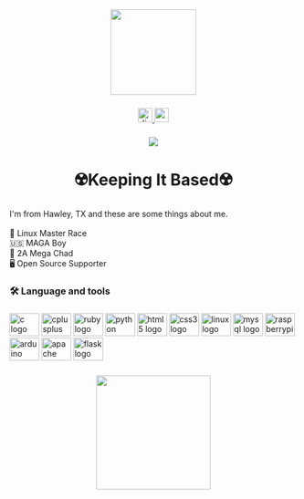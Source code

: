 <div align="center">
  <img height="150" src="https://media1.tenor.com/images/1fc0947e03ba2626327027a5f423fdc9/tenor.gif?itemid=14778477"  />
</div>

###

<div align="center">
  <a href="https://discord.gg/N2wduE5EA3" target="_blank">
    <img src="https://img.shields.io/static/v1?message=Discord&logo=discord&label=&color=7289DA&logoColor=white&labelColor=&style=for-the-badge" height="25" alt="discord logo"  />
  </a>
  <a href="https://www.youtube.com/channel/UC1qjvFThPiVTl2gleL2C2BQ" target="_blank">
    <img src="https://img.shields.io/static/v1?message=Youtube&logo=youtube&label=&color=FF0000&logoColor=white&labelColor=&style=for-the-badge" height="25" alt="youtube logo"  />
  </a>
</div>

###

<div align="center">
  <img src="https://visitor-badge.laobi.icu/badge?page_id=BasedCisco.BasedCisco&"  />
</div>

###

<h1 align="center">☢️Keeping It Based☢️</h1>

###

<p align="left">I'm from Hawley, TX and these are some things about me.<br><br>🐧 Linux Master Race<br>🇺🇸 MAGA Boy<br>🔫 2A Mega Chad<br>🖥️ Open Source Supporter</p>

###

<h3 align="left">🛠 Language and tools</h3>

###

<div align="left">
  <img src="https://cdn.jsdelivr.net/gh/devicons/devicon/icons/c/c-original.svg" height="40" width="52" alt="c logo"  />
  <img src="https://cdn.jsdelivr.net/gh/devicons/devicon/icons/cplusplus/cplusplus-original.svg" height="40" width="52" alt="cplusplus logo"  />
  <img src="https://cdn.jsdelivr.net/gh/devicons/devicon/icons/ruby/ruby-plain-wordmark.svg" height="40" width="52" alt="ruby logo"  />
  <img src="https://cdn.jsdelivr.net/gh/devicons/devicon/icons/python/python-original.svg" height="40" width="52" alt="python logo"  />
  <img src="https://cdn.jsdelivr.net/gh/devicons/devicon/icons/html5/html5-original.svg" height="40" width="52" alt="html5 logo"  />
  <img src="https://cdn.jsdelivr.net/gh/devicons/devicon/icons/css3/css3-original.svg" height="40" width="52" alt="css3 logo"  />
  <img src="https://cdn.jsdelivr.net/gh/devicons/devicon/icons/linux/linux-original.svg" height="40" width="52" alt="linux logo"  />
  <img src="https://cdn.jsdelivr.net/gh/devicons/devicon/icons/mysql/mysql-original.svg" height="40" width="52" alt="mysql logo"  />
  <img src="https://cdn.jsdelivr.net/gh/devicons/devicon/icons/raspberrypi/raspberrypi-original.svg" height="40" width="52" alt="raspberrypi logo"  />
  <img src="https://cdn.jsdelivr.net/gh/devicons/devicon/icons/arduino/arduino-original.svg" height="40" width="52" alt="arduino logo"  />
  <img src="https://cdn.jsdelivr.net/gh/devicons/devicon/icons/apache/apache-original.svg" height="40" width="52" alt="apache logo"  />
  <img src="https://cdn.jsdelivr.net/gh/devicons/devicon/icons/flask/flask-original.svg" height="40" width="52" alt="flask logo"  />
</div>

###

<div align="center">
  <img height="200" src="https://external-content.duckduckgo.com/iu/?u=http%3A%2F%2Fwww.abine.com%2Fblog%2Fwp-content%2Fuploads%2F2013%2F06%2Fnsa-memes-5.png&f=1&nofb=1&ipt=bce8308b55328558b5751c36db6ef30ddda671969080f9f3b0896f501ffda8b0&ipo=images"  />
</div>

###
